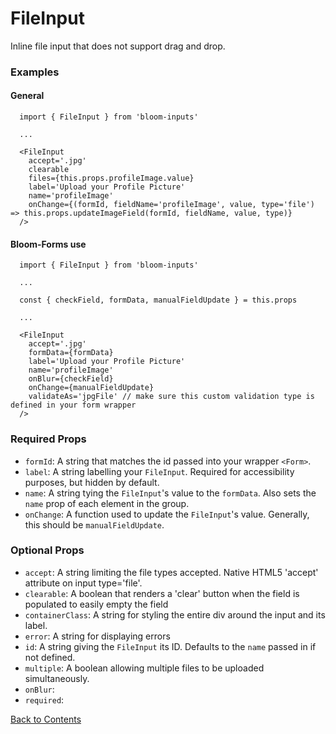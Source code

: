 # FileInput

Inline file input that does not support drag and drop.

### Examples
#### General
```
  import { FileInput } from 'bloom-inputs'
  
  ...

  <FileInput
    accept='.jpg'
    clearable
    files={this.props.profileImage.value}
    label='Upload your Profile Picture'
    name='profileImage'
    onChange={(formId, fieldName='profileImage', value, type='file') => this.props.updateImageField(formId, fieldName, value, type)}
  />
```

#### Bloom-Forms use
```
  import { FileInput } from 'bloom-inputs'

  ...
  
  const { checkField, formData, manualFieldUpdate } = this.props

  ...

  <FileInput
    accept='.jpg'
    formData={formData}
    label='Upload your Profile Picture'
    name='profileImage'
    onBlur={checkField}
    onChange={manualFieldUpdate}
    validateAs='jpgFile' // make sure this custom validation type is defined in your form wrapper
  />
```

### Required Props
- `formId`:
  A string that matches the id passed into your wrapper `<Form>`.
- `label`:
  A string labelling your `FileInput`. Required for accessibility purposes, but hidden by default.
- `name`:
  A string tying the `FileInput`'s value to the `formData`. Also sets the `name` prop of each element in the group.
- `onChange`:
  A function used to update the `FileInput`'s value. Generally, this should be `manualFieldUpdate`.

### Optional Props
- `accept`:
  A string limiting the file types accepted. Native HTML5 'accept' attribute on input type='file'.
- `clearable`:
  A boolean that renders a 'clear' button when the field is populated to easily empty the field
- `containerClass`:
  A string for styling the entire div around the input and its label.
- `error`:
  A string for displaying errors
- `id`:
  A string giving the `FileInput` its ID. Defaults to the `name` passed in if not defined.
- `multiple`:
  A boolean allowing multiple files to be uploaded simultaneously.
- `onBlur`:
- `required`:

[Back to Contents](https://github.com/vineyard-bloom/bloom-inputs#contents)

